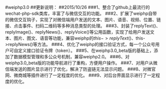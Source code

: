 #weiphp3.0
##更新说明：
##2015/10/26
###1、整合了github上最流行的wechat-php-sdk类库，丰富了与微信交互的功能。
###2、扩展了weiphp自带的微信交互钩子，实现了对微信端用户发送的文本、图片、语音、视频、位置、链接、点击事件、扫码二维码等多种消息类型的处理。
###3、封装了replyText()、replyImage()、replyNews()、replyVoice()等公用函数，实现了给用户发送文本、图片、图文、语音等功能，兼容weiphp的$this->replyText()、$this->replyNews()等方法。
###4、优化了weiphp的接口验证方式，每一个公众号用户可自定义接口验证令牌（token）。
###5、在weiphp3.0_beta版的基础上，添加了数据模型管理和多公众号机制，兼容weiphp2.0。
###6、对weiphp3.0_beta版的功能导航进行了重构，方便用户操作。
###7、对用户从微信端发送的图片显示进行了优化，解决了防盗链无法显示问题。
###8、对微官网、微商城等插件进行了一定程度的优化。
###9、对后台界面显示进行了一定程度的优化。
